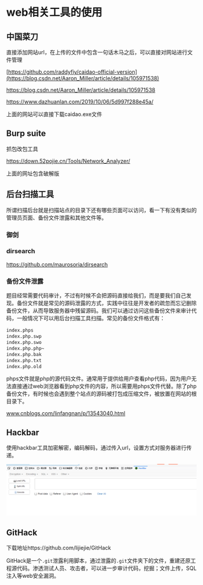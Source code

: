 # web相关工具的使用

## 中国菜刀

直接添加网站url，在上传的文件中包含一句话木马之后，可以直接对网站进行文件管理

[https://github.com/raddyfiy/caidao-official-version](https://blog.csdn.net/Aaron_Miller/article/details/105971538)

https://blog.csdn.net/Aaron_Miller/article/details/105971538

https://www.dazhuanlan.com/2019/10/06/5d997f288e45a/

上面的网站可以直接下载caidao.exe文件

## Burp suite

抓包改包工具

https://down.52pojie.cn/Tools/Network_Analyzer/

上面的网址包含破解版

## 后台扫描工具

所谓扫描后台就是扫描站点的目录下还有哪些页面可以访问，看一下有没有类似的管理员页面、备份文件泄露和其他文件等。

### 御剑

###  dirsearch

https://github.com/maurosoria/dirsearch

### 备份文件泄露

题目经常需要代码审计，不过有时候不会把源码直接给我们，而是要我们自己发现。备份文件就是常见的源码泄露的方式，实践中往往是开发者的疏忽而忘记删除  备份文件，从而导致服务器中残留源码。我们可以通过访问这些备份文件来审计代码，一般情况下可以用后台扫描工具扫描。常见的备份文件格式有：

```
index.phps
index.php.swp
index.php.swo
index.php.php~
index.php.bak
index.php.txt
index.php.old
```

phps文件就是php的源代码文件。通常用于提供给用户查看php代码，因为用户无法直接通过web浏览器看到php文件的内容，所以需要用phps文件代替。除了php备份文件，有时候也会遇到整个站点的源码被打包成压缩文件，被放置在网站的根目录下。

www.cnblogs.com/linfangnan/p/13543040.html

## Hackbar

使用hackbar工具加密解密，编码解码，通过传入url，设置方式对服务器进行传递。

![image-20210117212245428](images\image-20210117212245428.png)

## GitHack

下载地址https://github.com/lijiejie/GitHack

GitHack是一个`.git`泄露利用脚本，通过泄露的`.git`文件夹下的文件，重建还原工程源代码。渗透测试人员、攻击者，可以进一步审计代码，挖掘；文件上传，SQL注入等web安全漏洞。





